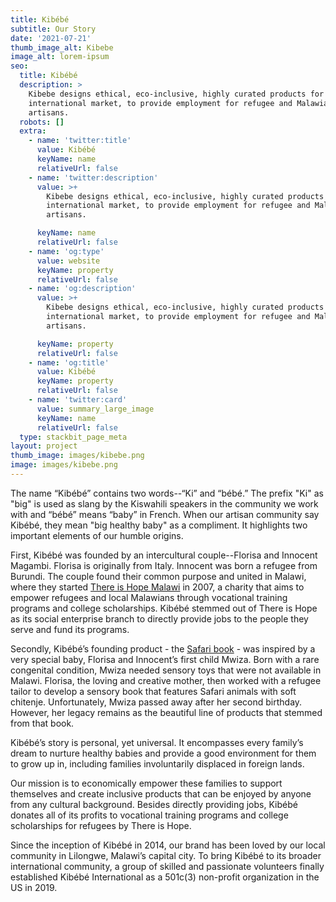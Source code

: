 ```yaml
---
title: Kibébé
subtitle: Our Story
date: '2021-07-21'
thumb_image_alt: Kibebe
image_alt: lorem-ipsum
seo:
  title: Kibébé
  description: >
    Kibebe designs ethical, eco-inclusive, highly curated products for the
    international market, to provide employment for refugee and Malawian
    artisans.
  robots: []
  extra:
    - name: 'twitter:title'
      value: Kibébé
      keyName: name
      relativeUrl: false
    - name: 'twitter:description'
      value: >+
        Kibebe designs ethical, eco-inclusive, highly curated products for the
        international market, to provide employment for refugee and Malawian
        artisans.

      keyName: name
      relativeUrl: false
    - name: 'og:type'
      value: website
      keyName: property
      relativeUrl: false
    - name: 'og:description'
      value: >+
        Kibebe designs ethical, eco-inclusive, highly curated products for the
        international market, to provide employment for refugee and Malawian
        artisans.

      keyName: property
      relativeUrl: false
    - name: 'og:title'
      value: Kibébé
      keyName: property
      relativeUrl: false
    - name: 'twitter:card'
      value: summary_large_image
      keyName: name
      relativeUrl: false
  type: stackbit_page_meta
layout: project
thumb_image: images/kibebe.png
image: images/kibebe.png
---
```

The name “Kibébé” contains two words--“Ki” and “bébé.” The prefix "Ki" as "big" is used as slang by the Kiswahili speakers in the community we work with and “bébé” means “baby” in French. When our artisan community say Kibébé, they mean "big healthy baby" as a compliment. It highlights two important elements of our humble origins. 

First, Kibébé was founded by an intercultural couple--Florisa and Innocent Magambi. Florisa is originally from Italy. Innocent was born a refugee from Burundi. The couple found their common purpose and united in Malawi, where they started [There is Hope Malawi](http://thereishopemalawi.org/) in 2007, a charity that aims to empower refugees and local Malawians through vocational training programs and college scholarships. Kibébé stemmed out of There is Hope as its social enterprise branch to directly provide jobs to the people they serve and fund its programs. 

Secondly, Kibébé’s founding product - the [Safari book](https://kibebe.com/products/safari-book) - was inspired by a very special baby, Florisa and Innocent’s first child Mwiza. Born with a rare congenital condition, Mwiza needed sensory toys that were not available in Malawi. Florisa, the loving and creative mother, then worked with a refugee tailor to develop a sensory book that features Safari animals with soft chitenje. Unfortunately, Mwiza passed away after her second birthday. However, her legacy remains as the beautiful line of products that stemmed from that book.

Kibébé’s story is personal, yet universal. It encompasses every family’s dream to nurture healthy babies and provide a good environment for them to grow up in, including families involuntarily displaced in foreign lands. 

Our mission is to economically empower these families to support themselves and create inclusive products that can be enjoyed by anyone from any cultural background. Besides directly providing jobs, Kibébé donates all of its profits to vocational training programs and college scholarships for refugees by There is Hope. 

Since the inception of Kibébé in 2014, our brand has been loved by our local community in Lilongwe, Malawi’s capital city. To bring Kibébé to its broader international community, a group of skilled and passionate volunteers finally established Kibébé International as a 501c(3) non-profit organization in the US in 2019. 
